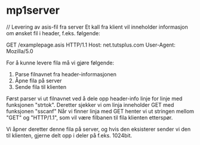# mp1server

// Levering av asis-fil fra server
Et kall fra klient vil inneholder informasjon om ønsket fil i header, f.eks. følgende:

GET /examplepage.asis HTTP/1.1
Host: net.tutsplus.com
User-Agent: Mozilla/5.0

For å kunne levere fila må vi gjøre følgende:
1. Parse filnavnet fra header-informasjonen
2. Åpne fila på server
3. Sende fila til klienten

Først parser vi ut filnavnet ved å dele opp header-info linje for linje med funksjonen "strtok".
Deretter sjekker vi om linja inneholder GET med funksjonen "sscanf"
Når vi finner linja med GET henter vi ut stringen mellom "GET" og "HTTP/1.1", som vil være filbanen til fila klienten etterspør.

Vi åpner deretter denne fila på server, og hvis den eksisterer sender vi den til klienten, gjerne delt opp i deler på f.eks. 1024bit.